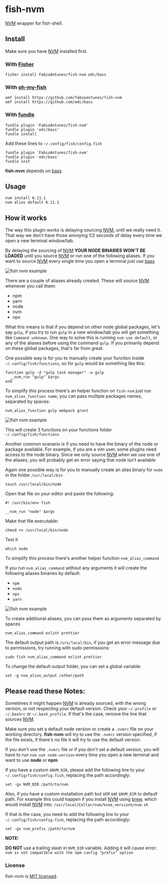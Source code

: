 # fish-nvm

[NVM] wrapper for fish-shell.

## Install

Make sure you have [NVM] installed first.

### With [Fisher]

```fish
fisher install FabioAntunes/fish-nvm edc/bass
```

### With [oh-my-fish]

```fish
omf install https://github.com/fabioantunes/fish-nvm
omf install https://github.com/edc/bass
```

### With [fundle]

```fish
fundle plugin 'FabioAntunes/fish-nvm'
fundle plugin 'edc/bass'
fundle install
```

Add these lines to `~/.config/fish/config.fish`

```fish
fundle plugin 'FabioAntunes/fish-nvm'
fundle plugin 'edc/bass'
fundle init
```


**fish-nvm** depends on [bass] 

## Usage

```fish
nvm install 6.11.1
nvm alias default 6.11.1
```

## How it works

The way this plugin works is delaying sourcing [NVM], until we really need it. That way we don't have those annoying 1/2 seconds of delay every time we open a new terminal window/tab.

By delaying the sourcing of [NVM] **YOUR NODE BINARIES WON'T BE LOADED** until you source [NVM] or run one of the following aliases. If you want to source [NVM] every single time you open a terminal just use [bass](https://github.com/edc/bass#nvm)

![fish nvm example](/../readme-images/nvm.gif?raw=true)

There are a couple of aliases already created. These will source [NVM] whenever you call them:
* npm
* yarn
* node
* nvm
* npx

What this means is that if you depend on other node global packages, let's say `gulp`, if you try to run `gulp` in a new window/tab you will get something like `Command unknown`.
One way to solve this is running `nvm use default`, or any of the aliases before using the command `gulp`. If you primarily depend on these global packages, that's far from great.

One possible way is for you to manually create your function inside `~/.config/fish/functions`, so for `gulp` would be something like this:

```fish
function gulp -d "gulp task manager" -w gulp
  __nvm_run "gulp" $argv
end
```

To simplify this process there's an helper function on `fish-nvm` just run `nvm_alias_function name`, you can pass multiple packages names, separated by spaces:

```fish
nvm_alias_function gulp webpack grunt
```

![fish nvm example](/../readme-images/nvm_alias_function.gif?raw=true)

This will create 3 functions on your functions folder `~/.config/fish/functions`

Another common scenario is if you need to have the binary of the node or package available. For example, if you are a vim user, some plugins need access to the node binary.
Since we only source [NVM] when we use one of the aliases, you will probably get an error saying that node isn't available

Again one possible way is for you to manually create an alias binary for `node` in the folder `/usr/local/bin`

```fish
touch /usr/local/bin/node
```

Open that file on your editor and paste the following:

```fish
#! /usr/bin/env fish

__nvm_run "node" $argv
```

Make that file executable:

```fish
chmod +x /usr/local/bin/node
```

Test it

```fish
which node
```

To simplify this process there's another helper function `nvm_alias_command`

If you run `nvm_alias_command` without any arguments it will create the following aliases binaries by default: 
- `npm`
- `node`
- `npx`
- `yarn`

![fish nvm example](/../readme-images/nvm_alias_command.gif?raw=true)

To create additional aliases, you can pass them as arguments separated by spaces

```fish
nvm_alias_command eslint prettier
```

The default output path is `/urs/local/bin`, if you get an error message due to permissions, try running with sudo permissions:

```fish
sudo fish nvm_alias_command eslint prettier
```

To change the default output folder, you can set a global variable:

```fish
set -g nvm_alias_output /other/path
```

## Please read these Notes:

Sometimes it might happen [NVM] is already sourced, with the wrong version, or not respecting your default version. Check your `~/.profile` or `~/.bashrc` or `~/.bash_profile`. If that's the case, remove the line that sources [NVM].

Make sure you set a default node version or create a `.nvmrc` file on your working directory.
**fish-nvm** will try to use the `.nvmrc` version specified, if the file exists, if there's no file it will try to use the default version.

If you don't use the `.nvmrc` file or if you don't set a default version, you will have to run `nvm use node-version` every time you open a new terminal and want to use **node** or **npm**

If you have a custom `$NVM_DIR`, please add the following line to your `~/.config/fish/config.fish`, replacing the path accordingly:

```fish
set -gx NVM_DIR /path/to/nvm
```


Also, if you have a custom installation path but still set `$NVM_DIR` to default path. For example this could happen if you install [NVM] using [brew], which would install [NVM] into: `/usr/local/Cellar/nvm/%nvm_version%/nvm.sh`

If that is the case, you need to add the following line to your `~/.config/fish/config.fish`, replacing the path accordingly:

```fish
set -gx nvm_prefix /path/to/nvm
```


**NOTE:**

**DO NOT** use a trailing slash in `NVM_DIR` variable.
Adding it will cause error: `nvm is not compatible with the npm config "prefix" option`

[NVM]: https://github.com/creationix/nvm
[brew]: https://brew.sh/
[fisher]: https://github.com/jorgebucaran/fisher
[oh-my-fish]: https://github.com/oh-my-fish/oh-my-fish
[fundle]: https://github.com/danhper/fundle
[bass]: https://github.com/edc/bass

### License

fish-nvm is [MIT licensed](./LICENSE.md).
